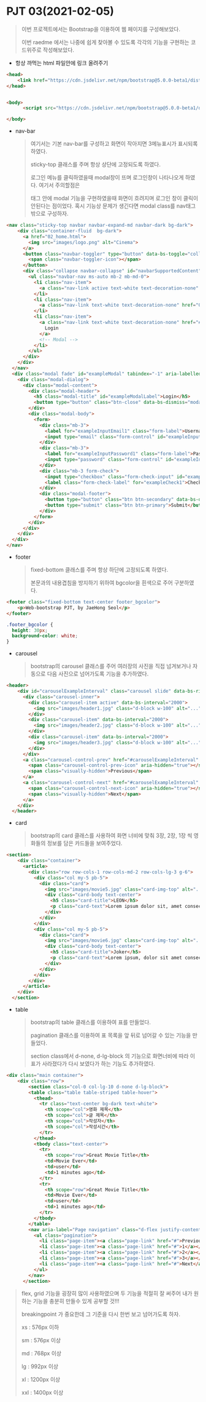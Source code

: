 # PJT 03(2021-02-05)

> 이번 프로젝트에서는 Bootstrap을 이용하여 웹 페이지를 구성해보았다.
>
> 이번 raedme 에서는 나중에 쉽게 찾아볼 수 있도록 각각의 기능을 구현하는 코드위주로 작성해보았다.



- 항상 까먹는 html 파일안에 링크 올려주기

```html
<head>
    <link href="https://cdn.jsdelivr.net/npm/bootstrap@5.0.0-beta1/dist/css/bootstrap.min.css" rel="stylesheet" integrity="sha384-giJF6kkoqNQ00vy+HMDP7azOuL0xtbfIcaT9wjKHr8RbDVddVHyTfAAsrekwKmP1" crossorigin="anonymous">    
</head>  


<body>
      <script src="https://cdn.jsdelivr.net/npm/bootstrap@5.0.0-beta1/dist/js/bootstrap.bundle.min.js" integrity="sha384-ygbV9kiqUc6oa4msXn9868pTtWMgiQaeYH7/t7LECLbyPA2x65Kgf80OJFdroafW" crossorigin="anonymous"></script>

</body>
```



- nav-bar

  > 여기서는 기본 nav-bar를 구성하고 화면이 작아지면 3메뉴표시가 표시되록 하였다.
  >
  > sticky-top 클래스를 주며 항상 상단에 고정되도록 하였다.
  >
  > 로그인 메뉴를 클릭하였을때 modal창이 뜨며 로그인창이 나타나오게 하였다. 여기서 주의할점은 <nav> 태그 안에 modal 기능을 구현하였을때 화면이 흐려지며 로그인 창이 클릭이 안된다는 점이었다. 혹시 기능상 문제가 생긴다면 modal class를 nav태그 밖으로 구성하자.

```html
<nav class="sticky-top navbar navbar-expand-md navbar-dark bg-dark">
    <div class="container-fluid  bg-dark">
      <a href="02_home.html">
        <img src="images/logo.png" alt="Cinema">
      </a>
      <button class="navbar-toggler" type="button" data-bs-toggle="collapse" data-bs-target="#navbarSupportedContent" aria-controls="navbarSupportedContent" aria-expanded="false" aria-label="Toggle navigation">
        <span class="navbar-toggler-icon"></span>
      </button>
      <div class="collapse navbar-collapse" id="navbarSupportedContent">
        <ul class="navbar-nav ms-auto mb-2 mb-md-0">
          <li class="nav-item">
            <a class="nav-link active text-white text-decoration-none" aria-current="page" href="02_home.html">Home</a>
          </li>
          <li class="nav-item">
            <a class="nav-link text-white text-decoration-none" href="03_community.html">Community</a>
          </li>
          <li class="nav-item">
            <a class="nav-link text-white text-decoration-none" href="#" data-bs-toggle="modal" data-bs-target="#exampleModal">
              Login
            </a>
            <!-- Modal -->
          </li>          
        </ul>        
      </div>
    </div>
  </nav>
  <div class="modal fade" id="exampleModal" tabindex="-1" aria-labelledby="exampleModalLabel" aria-hidden="true">
    <div class="modal-dialog">
      <div class="modal-content">
        <div class="modal-header">
          <h5 class="modal-title" id="exampleModalLabel">Login</h5>
          <button type="button" class="btn-close" data-bs-dismiss="modal" aria-label="Close"></button>
        </div>
        <div class="modal-body">
          <form>
            <div class="mb-3">
              <label for="exampleInputEmail1" class="form-label">Username</label>
              <input type="email" class="form-control" id="exampleInputEmail1">                    
            </div>
            <div class="mb-3">
              <label for="exampleInputPassword1" class="form-label">Password</label>
              <input type="password" class="form-control" id="exampleInputPassword1">
            </div>
            <div class="mb-3 form-check">
              <input type="checkbox" class="form-check-input" id="exampleCheck1">
              <label class="form-check-label" for="exampleCheck1">Check me out</label>
            </div>                  
            <div class="modal-footer">
              <button type="button" class="btn btn-secondary" data-bs-dismiss="modal">Close</button>
              <button type="submit" class="btn btn-primary">Submit</button>
            </div>
          </form>
        </div>
      </div>
    </div>
  </div>
</nav>
```



- footer

  > fixed-bottom 클래스를 주며 항상 하단에 고정되도록 하였다.
  >
  > 본문과의 내용겹침을 방지하기 위하여 bgcolor을 흰색으로 주어 구분하였다.

```html
<footer class="fixed-bottom text-center footer_bgcolor">
    <p>Web-bootstrap PJT, by JaeHong Seol</p>
</footer>
```

```css
.footer_bgcolor {
  height: 30px;
  background-color: white;
}
```



- carousel

  > bootstrap의 carousel 클래스를 주어 여러장의 사진을 직접 넘겨보거나 자동으로 다음 사진으로 넘어가도록 기능을  추가하였다.

```html
<header>
    <div id="carouselExampleInterval" class="carousel slide" data-bs-ride="carousel">
      <div class="carousel-inner">
        <div class="carousel-item active" data-bs-interval="2000">
          <img src="images/header1.jpg" class="d-block w-100" alt="...">
        </div>
        <div class="carousel-item" data-bs-interval="2000">
          <img src="images/header2.jpg" class="d-block w-100" alt="...">
        </div>
        <div class="carousel-item" data-bs-interval="2000">
          <img src="images/header3.jpg" class="d-block w-100" alt="...">
        </div>
      </div>
      <a class="carousel-control-prev" href="#carouselExampleInterval" role="button" data-bs-slide="prev">
        <span class="carousel-control-prev-icon" aria-hidden="true"></span>
        <span class="visually-hidden">Previous</span>
      </a>
      <a class="carousel-control-next" href="#carouselExampleInterval" role="button" data-bs-slide="next">
        <span class="carousel-control-next-icon" aria-hidden="true"></span>
        <span class="visually-hidden">Next</span>
      </a>
    </div>
  </header>
```



- card

  >  bootstrap의 card 클래스를 사용하여 화면 너비에 맞춰 3장, 2장, 1장 씩 영화들의 정보를 담은 카드들을 보여주었다.

```html
<section>
    <div class="container">
      <article>
        <div class="row row-cols-1 row-cols-md-2 row-cols-lg-3 g-6">
          <div class="col my-5 pb-5">
            <div class="card">
              <img src="images/movie5.jpg" class="card-img-top" alt="...">
              <div class="card-body text-center">
                <h5 class="card-title">LEON</h5>
                <p class="card-text">Lorem ipsum dolor sit, amet consectetur adipisicing elit. Vero delectus, aperiam aliquid voluptas illum doloremque necessitatibus ratione.</p>
              </div>
            </div>
          </div>
          <div class="col my-5 pb-5">
            <div class="card">
              <img src="images/movie6.jpg" class="card-img-top" alt="...">
              <div class="card-body text-center">
                <h5 class="card-title">Joker</h5>
                <p class="card-text">Lorem ipsum, dolor sit amet consectetur adipisicing elit. Amet, doloremque enim? Excepturi dignissimos qui dicta. Itaque asperiores nobis modi facere!</p>
              </div>
            </div>
          </div>
        </div>
      </article>
    </div>
  </section>
```



- table	

  > bootstrap의 table 클래스를 이용하여 표를 만들었다.
  >
  > pagination 클래스를 이용하여 표 목록을 앞 뒤로 넘어갈 수 있는 기능을 만들었다.
  >
  > section class에서 d-none, d-lg-block 의 기능으로 화면너비에 따라 이 표가 사라졌다가 다시 보였다가 하는 기능도 추가하였다.

```html
<div class="main container">
    <div class="row">
        <section class="col-0 col-lg-10 d-none d-lg-block">
        <table class="table table-striped table-hover">
          <thead>
            <tr class="text-center bg-dark text-white">
              <th scope="col">영화 제목</th>
              <th scope="col">글 제목</th>
              <th scope="col">작성자</th>
              <th scope="col">작성시간</th>
            </tr>
          </thead>
          <tbody class="text-center">
            <tr>
              <th scope="row">Great Movie Title</th>
              <td>Movie Ever</td>
              <td>user</td>
              <td>1 minutes ago</td>
            </tr>
            <tr>
              <th scope="row">Great Movie Title</th>
              <td>Movie Ever</td>
              <td>user</td>
              <td>1 minutes ago</td>
            </tr>
          </tbody>
        </table>
        <nav aria-label="Page navigation" class="d-flex justify-content-center">
          <ul class="pagination">
            <li class="page-item"><a class="page-link" href="#">Previous</a></li>
            <li class="page-item"><a class="page-link" href="#">1</a></li>
            <li class="page-item"><a class="page-link" href="#">2</a></li>
            <li class="page-item"><a class="page-link" href="#">3</a></li>
            <li class="page-item"><a class="page-link" href="#">Next</a></li>
          </ul>
        </nav>   
      </section>
```



> flex, grid 기능을 굉장히 많이 사용하였으며 두 기능을 적절히 잘 써주어 내가 원하는 기능을 충분히 만들수 있게 공부할 것!!!
>
> breakingpoint 가 중요한데 그 기준을 다시 한번 보고 넘어가도록 하자.
>
> xs : 576px 이하
>
> sm : 576px 이상
>
> md : 768px 이상
>
> lg : 992px 이상
>
> xl : 1200px 이상
>
> xxl : 1400px 이상



















